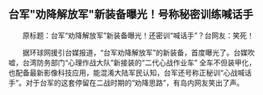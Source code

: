 ## 台军"劝降解放军"新装备曝光！号称秘密训练喊话手
　　原标题：台军“劝降解放军”新装备曝光！还密训“喊话手”？台网友：笑死！

　　据环球网援引台媒报道，“台军劝降解放军”的新装备，首度曝光了。台媒吹嘘，台湾防务部门“心理作战大队”新接装的“二代心战作业车” 全车不但装甲化，也配备最新影像科技应用，能混淆大陆军民认知，台军还号称正秘训“心战喊话手”。对于台军的这套停留在二战时期的“劝降思路”，有岛内网友笑出了声。

